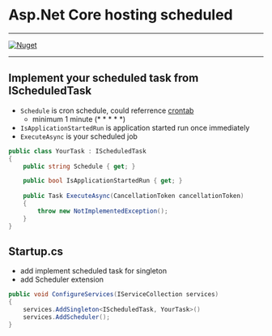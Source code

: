 # Asp.Net Core hosting scheduled

---

[![Nuget](https://img.shields.io/badge/Nuget-Cashwu.AspnetCore.Scheduled-blue.svg)](https://www.nuget.org/packages/Cashwu.AspnetCore.Scheduled)

---

## Implement your scheduled task from IScheduledTask

- `Schedule` is cron schedule, could referrence [crontab](https://crontab.guru/)
  - minimum 1 minute (* * * * *)
- `IsApplicationStartedRun` is application started run once immediately
- `ExecuteAsync` is your scheduled job

```csharp
public class YourTask : IScheduledTask
{
    public string Schedule { get; }

    public bool IsApplicationStartedRun { get; }
    
    public Task ExecuteAsync(CancellationToken cancellationToken)
    {
        throw new NotImplementedException();
    }
}
```

## Startup.cs

- add implement scheduled task for singleton
- add Scheduler extension

```csharp
public void ConfigureServices(IServiceCollection services)
{
    services.AddSingleton<IScheduledTask, YourTask>()
    services.AddScheduler();
}
```
